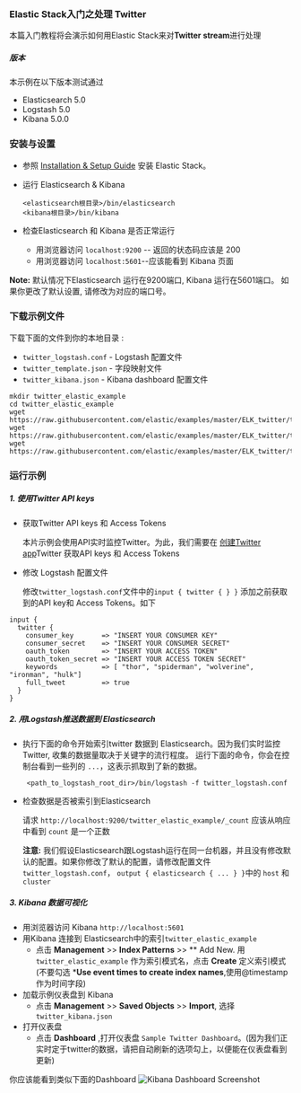 ### Elastic Stack入门之处理 Twitter
本篇入门教程将会演示如何用Elastic Stack来对**Twitter stream**进行处理

##### 版本
本示例在以下版本测试通过

- Elasticsearch 5.0
- Logstash 5.0
- Kibana 5.0.0

### 安装与设置
* 参照 [Installation & Setup Guide]() 安装 Elastic Stack。

* 运行 Elasticsearch & Kibana
  ```
  <elasticsearch根目录>/bin/elasticsearch
  <kibana根目录>/bin/kibana
  ```

* 检查Elasticsearch 和 Kibana 是否正常运行
  - 用浏览器访问 `localhost:9200` -- 返回的状态码应该是 200 
  - 用浏览器访问 `localhost:5601`--应该能看到 Kibana 页面

 **Note:** 默认情况下Elasticsearch 运行在9200端口, Kibana 运行在5601端口。 如果你更改了默认设置, 请修改为对应的端口号。

### 下载示例文件

下载下面的文件到你的本地目录 :
- `twitter_logstash.conf` - Logstash 配置文件
- `twitter_template.json` - 字段映射文件
- `twitter_kibana.json` - Kibana dashboard 配置文件

```shell
mkdir twitter_elastic_example
cd twitter_elastic_example
wget https://raw.githubusercontent.com/elastic/examples/master/ELK_twitter/twitter_logstash.conf
wget https://raw.githubusercontent.com/elastic/examples/master/ELK_twitter/twitter_template.json
wget https://raw.githubusercontent.com/elastic/examples/master/ELK_twitter/twitter_kibana.json
```

### 运行示例
##### 1. 使用Twitter API keys
* 获取Twitter API keys 和 Access Tokens

  本片示例会使用API实时监控Twitter。为此，我们需要在 [创建Twitter app](https://apps.twitter.com/app/new)Twitter 获取API keys 和 Access Tokens

* 修改 Logstash 配置文件 

  修改`twitter_logstash.conf`文件中的`input { twitter { } }` 添加之前获取到的API key和 Access Tokens。如下
```
input {
  twitter {
    consumer_key       => "INSERT YOUR CONSUMER KEY"
    consumer_secret    => "INSERT YOUR CONSUMER SECRET"
    oauth_token        => "INSERT YOUR ACCESS TOKEN"
    oauth_token_secret => "INSERT YOUR ACCESS TOKEN SECRET"
    keywords           => [ "thor", "spiderman", "wolverine", "ironman", "hulk"]
    full_tweet         => true
  }
}
```

##### 2. 用Logstash推送数据到 Elasticsearch
* 执行下面的命令开始索引twitter 数据到 Elasticsearch。因为我们实时监控 Twitter, 收集的数据量取决于关键字的流行程度。
运行下面的命令，你会在控制台看到一些列的 `...`，这表示抓取到了新的数据。

  ```shell
   <path_to_logstash_root_dir>/bin/logstash -f twitter_logstash.conf
  ```

* 检查数据是否被索引到Elasticsearch

  请求 `http://localhost:9200/twitter_elastic_example/_count` 应该从响应中看到 `count` 是一个正数

   **注意:** 我们假设Elasticsearch跟Logstash运行在同一台机器，并且没有修改默认的配置。如果你修改了默认的配置，请修改配置文件`twitter_logstash.conf`， `output { elasticsearch { ... } }`中的   `host` 和 `cluster`


##### 3. Kibana 数据可视化

* 用浏览器访问 Kibana `http://localhost:5601`
* 用Kibana 连接到 Elasticsearch中的索引`twitter_elastic_example`
    * 点击 **Management**  >> **Index Patterns**  >> ** Add New. 用 `twitter_elastic_example` 作为索引模式名，点击 **Create** 定义索引模式 (不要勾选 ***Use event times to create index names**,使用@timestamp 作为时间字段)
* 加载示例仪表盘到 Kibana
    * 点击 **Management**  >> **Saved Objects**  >> **Import**, 选择 `twitter_kibana.json`
* 打开仪表盘
    * 点击 **Dashboard** ,打开仪表盘 `Sample Twitter Dashboard`。(因为我们正实时定于twitter的数据，请把自动刷新的选项勾上，以便能在仪表盘看到更新)

你应该能看到类似下面的Dashboard
![Kibana Dashboard Screenshot](https://github.com/elastic/examples/blob/master/ElasticStack_twitter/twitter_dashboard.jpg?raw=true)
